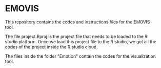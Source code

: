 # EMOVIS

This repository contains the codes and instructions files for the EMOVIS tool. 

The file project.Rproj is the project file that needs to be loaded to the R studio platform. Once we load this project file to the R studio, we got all the codes of the project inside the R studio cloud.

The files inside the folder "Emotion" contain the codes for the visualization tool.  
<!--stackedit_data:
eyJoaXN0b3J5IjpbMjExODc4MjkwOSwtMTQxMDU5MjA0MywtNT
QxNjI1Nzc1LDQ5NzA1Nzc0MV19
-->